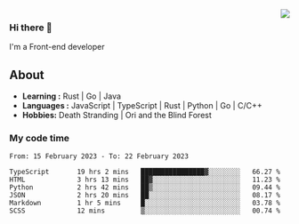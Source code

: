 <img align='right' src="https://github-readme-stats.vercel.app/api?username=strugglebak&show_icons=true">

### Hi there 👋

I'm a Front-end developer

## About

-  **Learning :** Rust | Go | Java
-  **Languages :** JavaScript | TypeScript | Rust | Python | Go | C/C++
-  **Hobbies:** Death Stranding | Ori and the Blind Forest

### My code time

<!--START_SECTION:waka-->

```text
From: 15 February 2023 - To: 22 February 2023

TypeScript       19 hrs 2 mins   ████████████████▓░░░░░░░░   66.27 %
HTML             3 hrs 13 mins   ██▓░░░░░░░░░░░░░░░░░░░░░░   11.23 %
Python           2 hrs 42 mins   ██▒░░░░░░░░░░░░░░░░░░░░░░   09.44 %
JSON             2 hrs 20 mins   ██░░░░░░░░░░░░░░░░░░░░░░░   08.17 %
Markdown         1 hr 5 mins     █░░░░░░░░░░░░░░░░░░░░░░░░   03.78 %
SCSS             12 mins         ▒░░░░░░░░░░░░░░░░░░░░░░░░   00.74 %
```

<!--END_SECTION:waka-->
